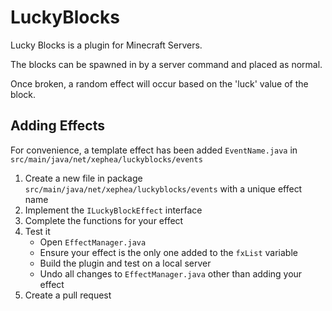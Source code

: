 # LuckyBlocks

Lucky Blocks is a plugin for Minecraft Servers.

The blocks can be spawned in by a server command and placed as normal.

Once broken, a random effect will occur based on the 'luck' value of the block.

## Adding Effects

For convenience, a template effect has been added `EventName.java` in `src/main/java/net/xephea/luckyblocks/events`

1. Create a new file in package `src/main/java/net/xephea/luckyblocks/events` with a unique effect name
2. Implement the `ILuckyBlockEffect` interface
3. Complete the functions for your effect
4. Test it
	- Open `EffectManager.java`
	- Ensure your effect is the only one added to the `fxList` variable
	- Build the plugin and test on a local server
	- Undo all changes to `EffectManager.java` other than adding your effect
5. Create a pull request

